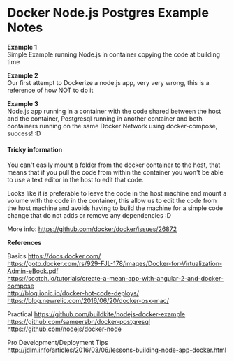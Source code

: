 
# Docker Node.js Postgres Example Notes

__Example 1__   
Simple Example running Node.js in container copying the code at building time

__Example 2__   
Our first attempt to Dockerize a node.js app, very very wrong, this is a reference of how NOT to do it

__Example 3__   
Node.js app running in a container with the code shared between the host and the container, Postgresql running in another container and both containers running on the same Docker Network using docker-compose, success! :D


#### Tricky information

You can't easily mount a folder from the docker container to the host, that means that if you pull the code from within the container you won't be able to use a text editor in the host to edit that code.

Looks like it is preferable to leave the code in the host machine and mount a volume with the code in the container, this allow us to edit the code from the host machine and avoids having to build the machine for a simple code change that do not adds or remove any dependencies :D

More info: https://github.com/docker/docker/issues/26872

__References__

Basics
https://docs.docker.com/   
https://goto.docker.com/rs/929-FJL-178/images/Docker-for-Virtualization-Admin-eBook.pdf   
https://scotch.io/tutorials/create-a-mean-app-with-angular-2-and-docker-compose   
http://blog.ionic.io/docker-hot-code-deploys/   
https://blog.newrelic.com/2016/06/20/docker-osx-mac/   

Practical
https://github.com/buildkite/nodejs-docker-example   
https://github.com/sameersbn/docker-postgresql   
https://github.com/nodejs/docker-node   

Pro Development/Deployment Tips
http://jdlm.info/articles/2016/03/06/lessons-building-node-app-docker.html
